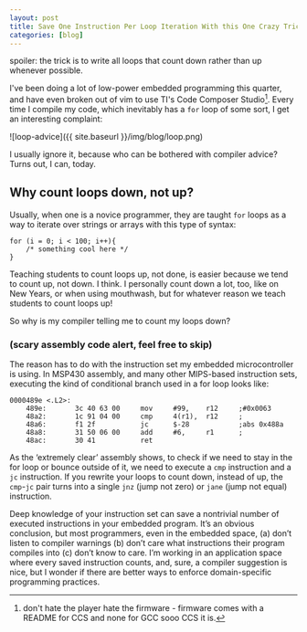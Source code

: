 ```yaml
---
layout: post
title: Save One Instruction Per Loop Iteration With this One Crazy Trick!
categories: [blog]
---
```


spoiler: the trick is to write all loops that count down rather than up whenever possible.

I've been doing a lot of low-power embedded programming this quarter, and have even broken out of vim to use TI's Code Composer Studio[^1]. Every time I compile my code, which inevitably has a `for` loop of some sort, I get an interesting complaint: 

![loop-advice]({{ site.baseurl }}/img/blog/loop.png)

[^1]: don't hate the player hate the firmware - firmware comes with a README for CCS and none for GCC sooo CCS it is.

I usually ignore it, because who can be bothered with compiler advice? Turns out, I can, today. 

## Why count loops down, not up?

Usually, when one is a novice programmer, they are taught `for` loops as a way to iterate over strings or arrays with this type of syntax:

	for (i = 0; i < 100; i++){
	 	/* something cool here */ 
	}   
	

Teaching students to count loops up, not done, is easier because we tend to count up, not down. I think. I personally count down a lot, too, like on New Years, or when using mouthwash, but for whatever reason we teach students to count loops up!

So why is my compiler telling me to count my loops down?

### (scary assembly code alert, feel free to skip)

The reason has to do with the instruction set my embedded microcontroller is using. In MSP430 assembly, and many other MIPS-based instruction sets, executing the kind of conditional branch used in a for loop looks like:

	0000489e <.L2>: 
	    489e:       3c 40 63 00     mov     #99,    r12     ;#0x0063
	    48a2:       1c 91 04 00     cmp     4(r1),  r12     ;
	    48a6:       f1 2f           jc      $-28            ;abs 0x488a
	    48a8:       31 50 06 00     add     #6,     r1      ;      
	    48ac:       30 41           ret       

As the ‘extremely clear’ assembly shows, to check if we need to stay in the for loop or bounce outside of it, we need to execute a `cmp` instruction and a `jc` instruction. If you rewrite your loops to count down, instead of up, the `cmp`-`jc` pair turns into a single `jnz` (jump not zero) or `jane` (jump not equal) instruction. 

Deep knowledge of your instruction set can save a nontrivial number of executed instructions in your embedded program. It’s an obvious conclusion, but most programmers, even in the embedded space, (a) don’t listen to compiler warnings (b) don’t care what instructions their program compiles into (c) don’t know to care. I’m working in an application space where every saved instruction counts, and, sure, a compiler suggestion is nice, but I wonder if there are better ways to enforce domain-specific programming practices.